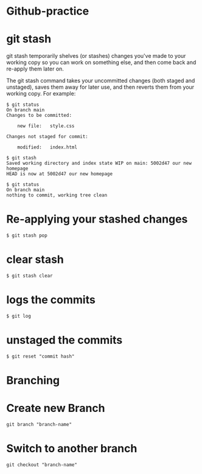 # Github-practice
# git stash

git stash temporarily shelves (or stashes) changes you've made to your working copy so you can work on something else, and then come back and re-apply them later on. 

The git stash command takes your uncommitted changes (both staged and unstaged), saves them away for later use, and then reverts them from your working copy. For example:
```
$ git status
On branch main
Changes to be committed:

    new file:   style.css

Changes not staged for commit:

    modified:   index.html

$ git stash
Saved working directory and index state WIP on main: 5002d47 our new homepage
HEAD is now at 5002d47 our new homepage

$ git status
On branch main
nothing to commit, working tree clean
```

# Re-applying your stashed changes

```
$ git stash pop
```

# clear stash 
```
$ git stash clear
```
# logs the commits
```
$ git log
```
# unstaged the commits
```
$ git reset "commit hash"
```

# Branching

# Create new Branch

```
git branch "branch-name" 
```

# Switch to another branch

```
git checkout "branch-name"
```

